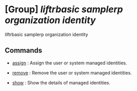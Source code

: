 # [Group] _liftrbasic samplerp organization identity_

liftrbasic samplerp organization identity

## Commands

- [assign](/Commands/liftrbasic/samplerp/organization/identity/_assign.md)
: Assign the user or system managed identities.

- [remove](/Commands/liftrbasic/samplerp/organization/identity/_remove.md)
: Remove the user or system managed identities.

- [show](/Commands/liftrbasic/samplerp/organization/identity/_show.md)
: Show the details of managed identities.
